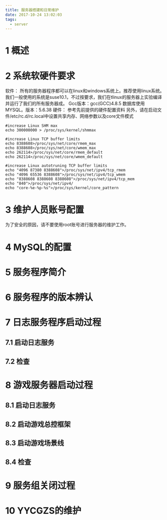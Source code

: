 ```yaml
---
title: 服务器搭建和日常维护
date: 2017-10-24 13:02:03
tags:
  - server
---
```


# 1 概述
# 2 系统软硬件要求
软件：
所有的服务器程序都可以在linux和windows系统上。推荐使用linux系统。
我们一般使用的系统是suse10.1，不过按要求，我们在tlinux的服务器上实验编译并运行了我们的所有服务器成。
Gcc版本：gcc(GCC)4.8.5
数据库使用MYSQL。版本：5.6.38
硬件：
参考先前提供的硬件配置资料
另外，请在启动文件/etc/rc.d/rc.local中设置共享内存、网络参数以及core文件模式
```
#increase Linux SHM max
echo 300000000 > /proc/sys/kernel/shmmax

#increase Linux TCP buffer limits
echo 8388608>/proc/sys/net/core/rmem_max
echo 8388608>/proc/sys/net/core/wmem_max
echo 262114>/proc/sys/net/core/rmem_default
echo 262114>/proc/sys/net/core/wmem_default

#increase Linux autotruning TCP buffer limits
echo "4096 87380 8388608">/proc/sys/net/ipv4/tcp_rmem
echo "4096 65536 8388608">/proc/sys/net/ipv4/tcp_wmem
echo "8388608 8388608 8388608">/proc/sys/net/ipv4/tcp_mem
echo "840">/proc/sys/net/ipv4/
echo "core-%e-%p-%s">/proc/sys/kernel/core_pattern
```
# 3 维护人员账号配置
为了安全的原因，请不要使用root账号进行服务器的维护工作。
# 4 MySQL的配置
# 5 服务程序简介
# 6 服务程序的版本辨认
# 7 日志服务程序启动过程
## 7.1 启动日志服务
## 7.2 检查
# 8 游戏服务器启动过程
## 8.1 启动日志服务
## 8.2 启动游戏总控框架
## 8.3 启动游戏场景线
## 8.4 检查
# 9 服务组关闭过程
# 10 YYCGZS的维护

